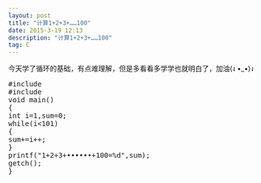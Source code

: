 ```yaml
---
layout: post
title: "计算1+2+3+……100"
date: 2015-3-19 12:13
description: "计算1+2+3+……100"
tag: C
---
```



今天学了循环的基础，有点难理解，但是多看看多学学也就明白了，加油(ง •_•)ง

<pre>
#include<stdio.h>
#include<conio.h>
void main()
{
int i=1,sum=0;
while(i<101)
{
sum+=i++;
}
printf("1+2+3+••••••+100=%d",sum);
getch();
}
